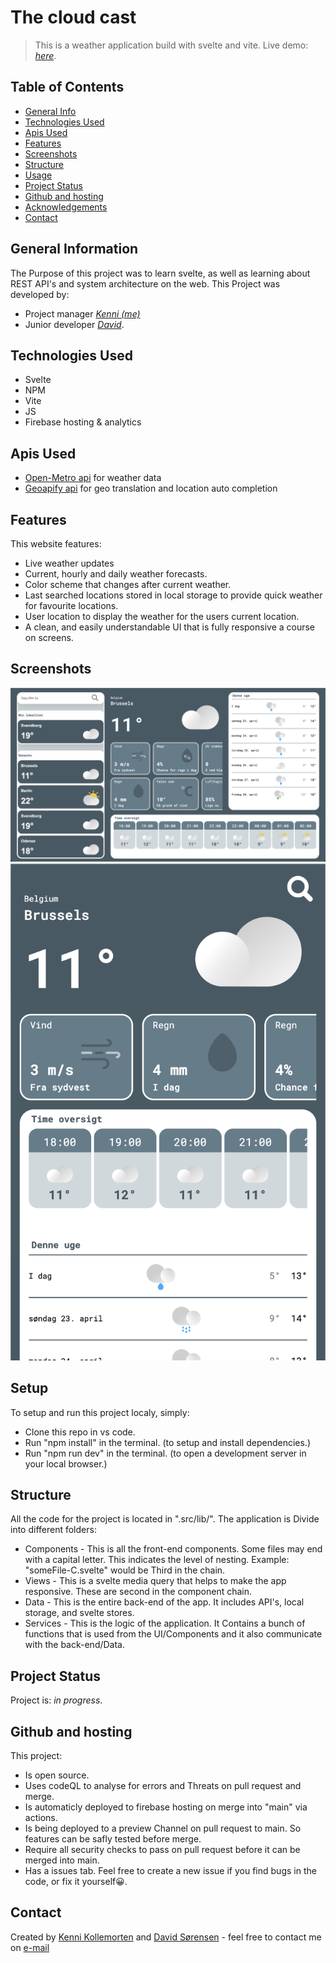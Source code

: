 # The cloud cast

> This is a weather application build with svelte and vite.
> Live demo: [_here_](https://the-cloud-cast.web.app/). <!-- If you have the project hosted somewhere, include the link here. -->

## Table of Contents

- [General Info](#general-information)
- [Technologies Used](#technologies-used)
- [Apis Used](#Apis-Used)
- [Features](#features)
- [Screenshots](#screenshots)
- [Structure](#Structure)
- [Usage](#usage)
- [Project Status](#project-status)
- [Github and hosting](#Github-and-hosting)
- [Acknowledgements](#acknowledgements)
- [Contact](#contact)
<!-- * [License](#license) -->

## General Information

The Purpose of this project was to learn svelte, as well as learning about REST API's and system architecture on the web.
This Project was developed by:

- Project manager [_Kenni (me)_](https://github.com/kenn7575)
- Junior developer [_David_](https://github.com/davidsorensenn).

## Technologies Used

- Svelte
- NPM
- Vite
- JS
- Firebase hosting & analytics

## Apis Used

- [Open-Metro api](https://open-meteo.com/en/docs) for weather data
- [Geoapify api](https://www.geoapify.com/) for geo translation and location auto completion

## Features

This website features:

- Live weather updates
- Current, hourly and daily weather forecasts.
- Color scheme that changes after current weather.
- Last searched locations stored in local storage to provide quick weather for favourite locations.
- User location to display the weather for the users current location.
- A clean, and easily understandable UI that is fully responsive a course on screens.

## Screenshots

![Example screenshot](./public/img/1.png)
![Example screenshot](./public/img/2.png)

<!-- If you have screenshots you'd like to share, include them here. -->

## Setup

To setup and run this project localy, simply:

- Clone this repo in vs code.
- Run "npm install" in the terminal. (to setup and install dependencies.)
- Run "npm run dev" in the terminal. (to open a development server in your local browser.)

## Structure

All the code for the project is located in ".src/lib/".
The application is Divide into different folders:

- Components - This is all the front-end components. Some files may end with a capital letter. This indicates the level of nesting. Example: "someFile-C.svelte" would be Third in the chain.
- Views - This is a svelte media query that helps to make the app responsive. These are second in the component chain.
- Data - This is the entire back-end of the app. It includes API's, local storage, and svelte stores.
- Services - This is the logic of the application. It Contains a bunch of functions that is used from the UI/Components and it also communicate with the back-end/Data.

## Project Status

Project is: _in progress_.

## Github and hosting

This project:

- Is open source.
- Uses codeQL to analyse for errors and Threats on pull request and merge.
- Is automaticly deployed to firebase hosting on merge into "main" via actions.
- Is being deployed to a preview Channel on pull request to main. So features can be safly tested before merge.
- Require all security checks to pass on pull request before it can be merged into main.
- Has a issues tab. Feel free to create a new issue if you find bugs in the code, or fix it yourself😀.

## Contact

Created by [Kenni Kollemorten](https://kenni-kollemorten.dk/) and [David Sørensen](https://github.com/davidsorensenn) - feel free to contact me on [e-mail](mailto:info@kenni-kollemorten.dk)

<!-- Optional -->
<!-- ## License -->
<!-- This project is open source and available under the [... License](). -->

<!-- You don't have to include all sections - just the one's relevant to your project -->
